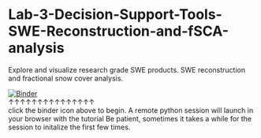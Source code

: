 # Lab-3-Decision-Support-Tools-SWE-Reconstruction-and-fSCA-analysis
Explore and visualize research grade SWE products. SWE reconstruction and fractional snow cover analysis.
  
[![Binder](https://mybinder.org/badge_logo.svg)](https://mybinder.org/v2/gh/Timbo-Stillinger/Lab-3-Decision-Support-Tools-SWE-Reconstruction-and-fSCA-analysis/HEAD)  
&uparrow;&uparrow;&uparrow;&uparrow;&uparrow;&uparrow;&uparrow;&uparrow;&uparrow;&uparrow;&uparrow;&uparrow;&uparrow;&uparrow;&uparrow;  
click the binder icon above to begin. A remote python session will launch in your browser with the tutorial
Be patient, sometimes it takes a while for the session to initalize the first few times. 
